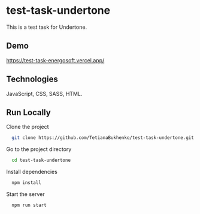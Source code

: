 # test-task-undertone

This is a test task for Undertone. 

## Demo
https://test-task-energosoft.vercel.app/

## Technologies
JavaScript, CSS, SASS, HTML.

## Run Locally

Clone the project

```bash
  git clone https://github.com/TetianaBukhenko/test-task-undertone.git
```

Go to the project directory

```bash
  cd test-task-undertone
```

Install dependencies

```bash
  npm install
```

Start the server

```bash
  npm run start
```